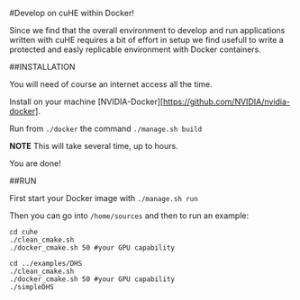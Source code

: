 
#Develop on cuHE within Docker!

Since we find that the overall environment to develop and run applications written with cuHE requires a bit of effort in setup we find usefull to write a protected and easly replicable environment with Docker containers.

##INSTALLATION

You will need of course an internet access all the time.

Install on your machine [NVIDIA-Docker][https://github.com/NVIDIA/nvidia-docker].

Run from ```./docker``` the command ```./manage.sh build```

**NOTE** This will take several time, up to hours.

You are done!

##RUN

First start your Docker image with
```./manage.sh run```

Then you can go into ```/home/sources```
and then to run an example:
```
cd cuhe
./clean_cmake.sh
./docker_cmake.sh 50 #your GPU capability

cd ../examples/DHS
./clean_cmake.sh
./docker_cmake.sh 50 #your GPU capability
./simpleDHS
```
